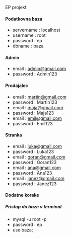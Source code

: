 EP projekt

#### Podatkovna baza 

- servername : localhost
- username : root
- password : ep
- dbname : baza

#### Admin 
- email : admin@gmail.com 
- password : Admin123

#### Prodajalec 
- email : martin@gmail.com
- password : Martin123
- email : maja@gmail.com
- password : Maja123
- email : emil@gmail.com
- password : Emil123

#### Stranka
- email : luka@gmail.com
- password : Luka123
- email : goran@gmail.com
- password : Goran123
- email : ana@gmail.com
- password : Ana123
- email : janez@gmail.com
- password : Janez123


#### Dodatne korake 
##### Pristop do baze v terminal
- mysql -u root -p
- password : ep 
- use baza;
